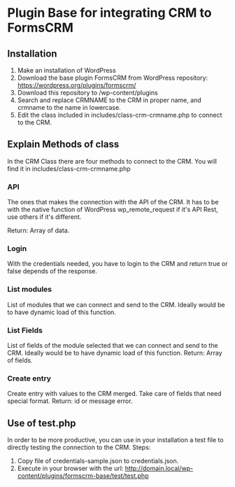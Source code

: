 
# Plugin Base for integrating CRM to FormsCRM

## Installation

1. Make an installation of WordPress
2. Download the base plugin FormsCRM from WordPress repository: https://wordpress.org/plugins/formscrm/
3. Download this repository to /wp-content/plugins
4. Search and replace CRMNAME to the CRM in proper name, and crmname to the name in lowercase.
5. Edit the class included in includes/class-crm-crmname.php to connect to the CRM.

## Explain Methods of class

In the CRM Class there are four methods to connect to the CRM. You will find it in includes/class-crm-crmname.php

### API

The ones that makes the connection with the API of the CRM. It has to be with the native function of WordPress wp_remote_request if it's API Rest, use others if it's different.

Return:
Array of data.

### Login

With the credentials needed, you have to login to the CRM and return true or false depends of the response.

### List modules

List of modules that we can connect and send to the CRM. Ideally would be to have dynamic load of this function.

### List Fields

List of fields of the module selected that we can connect and send to the CRM. Ideally would be to have dynamic load of this function.
Return: Array of fields.

### Create entry

Create entry with values to the CRM merged. Take care of fields that need special format.
Return: id or message error.

## Use of test.php

In order to be more productive, you can use in your installation a test file to directly testing the connection to the CRM. Steps:

1. Copy file of credentials-sample.json to credentials.json.
2. Execute in your browser with the url: http://domain.local/wp-content/plugins/formscrm-base/test/test.php
